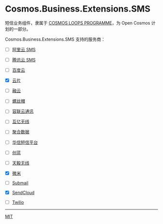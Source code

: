 # Cosmos.Business.Extensions.SMS

短信业务组件，隶属于 [COSMOS LOOPS PROGRAMME](https://github.com/CosmosLoops)，为 Open Cosmos 计划的一部分。

Cosmos.Business.Extensions.SMS 支持的服务商：

+ [ ] [阿里云 SMS](https://www.aliyun.com/product/sms)
+ [ ] [腾讯云 SMS](https://cloud.tencent.com/product/sms)
+ [ ] [百度云](https://cloud.baidu.com/)
+ [x] [云片](https://www.yunpian.com/)
+ [ ] [融云](http://www.rongcloud.cn/)
+ [ ] [螺丝帽](https://luosimao.com/)
+ [ ] [容联云通讯](http://www.yuntongxun.com/)
+ [ ] [互亿无线](http://www.ihuyi.com/  )
+ [ ] [聚合数据](https://www.juhe.cn/)
+ [ ] [华信短信平台](http://www.ipyy.com/)
+ [ ] [创蓝](https://www.253.com/)
+ [ ] [天毅无线](http://www.85hu.com/)
+ [x] [微米](https://www.weimi.cc)
+ [ ] [Submail](https://www.mysubmail.com/)
+ [x] [SendCloud](https://www.sendcloud.net/)
+ [ ] [Twilio](https://www.twilio.com/)


* * *

[MIT](https://mit-license.org/)